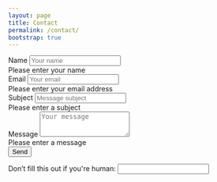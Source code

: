 ```yaml
---
layout: page
title: Contact
permalink: /contact/
bootstrap: true
---
```


<style>
    .bootstrap-iso .form-control {
        height: calc(1.5em + .75rem + 2px);
    }
    .contact-form {
        max-width: 768px;
        margin: auto;
    }
</style>

<form name="contact" class="contact-form needs-validation" novalidate netlify>
    <div class="form-group">
        <label for="name">Name</label>
        <input type="text" class="form-control" id="name" name="name" placeholder="Your name" required>
        <div class="invalid-feedback">
            Please enter your name
        </div>
    </div>
    <div class="form-group">
        <label for="email">Email</label>
        <input type="email" class="form-control" id="email" name="email" placeholder="Your email" required>
        <div class="invalid-feedback">
            Please enter your email address
        </div>
    </div>
    <div class="form-group">
        <label for="subject">Subject</label>
        <input type="text" class="form-control" id="subject" name="subject" placeholder="Message subject" required>
        <div class="invalid-feedback">
            Please enter a subject
        </div>
    </div>
    <div class="form-group">
        <label for="message">Message</label>
        <textarea class="form-control" id="message" name="message" rows="3" placeholder="Your message" required></textarea>
        <div class="invalid-feedback">
            Please enter a message
        </div>
    </div>
    <button type="submit" class="btn btn-primary">Send</button>
    <p class="invisible">
        <label>Don’t fill this out if you're human: <input name="bot-field" /></label>
    </p>
</form>

<script>
// Example starter JavaScript for disabling form submissions if there are invalid fields
(function() {
  'use strict';
  window.addEventListener('load', function() {
    // Fetch all the forms we want to apply custom Bootstrap validation styles to
    var forms = document.getElementsByClassName('needs-validation');
    // Loop over them and prevent submission
    var validation = Array.prototype.filter.call(forms, function(form) {
      form.addEventListener('submit', function(event) {
        if (form.checkValidity() === false) {
          event.preventDefault();
          event.stopPropagation();
        }
        form.classList.add('was-validated');
      }, false);
    });
  }, false);
})();
</script>
